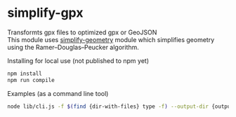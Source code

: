 # simplify-gpx 
Transformts gpx files to optimized gpx or GeoJSON  
This module uses [simplify-geometry](https://github.com/seabre/simplify-geometry) module which simplifies geometry using the Ramer–Douglas–Peucker algorithm. 
  
Installing for local use (not published to npm yet)  
```bash
npm install
npm run compile
```
Examples (as a command line tool)
```bash
node lib/cli.js -f $(find {dir-with-files} type -f) --output-dir {output-dir}
```


